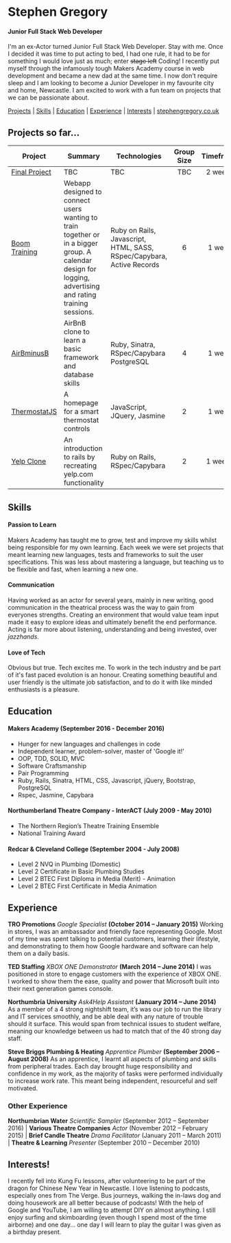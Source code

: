 # Stephen Gregory
#### Junior Full Stack Web Developer

I'm an ex-Actor turned Junior Full Stack Web Developer. Stay with me. Once I decided it was time to put acting to bed, I had one rule, it had to be for something I would love just as much; enter ~~stage left~~ Coding! I recently put myself through the infamously tough Makers Academy course in web development and became a new dad at the same time. I now don't require sleep and I am looking to become a Junior Developer in my favourite city and home, Newcastle. I am excited to work with a fun team on projects that we can be passionate about.

[Projects](#projects) | [Skills](#skills) | [Education](#education) | [Experience](#experience) | [Interests](#interests) | [stephengregory.co.uk](https://stephengregory.co.uk)


## <a name="projects">Projects so far...</a>
| Project   | Summary | Technologies | Group Size | Timeframe |
|---        |---          |---           |:---:       |:---:             |
| [Final Project](address) | TBC | TBC | TBC | 2 weeks |
| [Boom Training](https://github.com/stejgregory/boom_training_webapp.git) | Webapp designed to connect users wanting to train together or in a bigger group. A calendar design for logging, advertising and rating training sessions. | Ruby on Rails, Javascript, HTML, SASS, RSpec/Capybara, Active Records | 6 | 1 week |
| [AirBminusB](https://github.com/stejgregory/Airbminusb.git) | AirBnB clone to learn a basic framework and database skills | Ruby, Sinatra, RSpec/Capybara PostgreSQL | 4 | 1 week |
| [ThermostatJS](https://github.com/stejgregory/thermostat_js.git) | A homepage for a smart thermostat controls | JavaScript, JQuery, Jasmine | 2 | 1 week |
| [Yelp Clone](https://github.com/stejgregory/yelp_clone.git) | An introduction to rails by recreating yelp.com functionality | Ruby on Rails, RSpec/Capybara | 2 | 1 weeks |


## <a name="skills">Skills</a>

#### Passion to Learn
Makers Academy has taught me to grow, test and improve my skills whilst being responsible for my own learning. Each week we were set projects that meant learning new languages, tests and frameworks to suit the user specifications. This was less about mastering a language, but teaching us to be flexible and fast, when learning a new one.

#### Communication
Having worked as an actor for several years, mainly in new writing, good communication in the theatrical process was the way to gain from everyones strengths. Creating an environment that would value team input made it easy to explore ideas and ultimately benefit the end performance. Acting is far more about listening, understanding and being invested, over *jazzhands*.

#### Love of Tech
Obvious but true. Tech excites me. To work in the tech industry and be part of it's fast paced evolution is an honour. Creating something beautiful and user friendly is the ultimate job satisfaction, and to do it with like minded enthusiasts is a pleasure.


## <a name="education">Education</a>
#### Makers Academy (September 2016 - December 2016)

- Hunger for new languages and challenges in code
- Independent learner, problem-solver, master of 'Google it!'
- OOP, TDD, SOLID, MVC
- Software Craftsmanship
- Pair Programming
- Ruby, Rails, Sinatra, HTML, CSS, Javascript, jQuery, Bootstrap, PostgreSQL
- Rspec, Jasmine, Capybara

#### Northumberland Theatre Company - InterACT (July 2009 - May 2010)

- The Northern Region’s Theatre Training Ensemble
- National Training Award

#### Redcar & Cleveland College (September 2004 - July 2008)

- Level 2 NVQ in Plumbing (Domestic)
- Level 2 Certificate in Basic Plumbing Studies
- Level 2 BTEC First Diploma in Media (Merit) - Animation
- Level 2 BTEC First Certificate in Media Animation


## <a name="experience">Experience</a>

**TRO Promotions** *Google Specialist* **(October 2014 – January 2015)**
Working in stores, I was an ambassador and friendly face representing Google. Most of my time was spent talking to potential customers, learning their lifestyle, and demonstrating to them how Google hardware and software can help them on a daily basis.

**TED Staffing** *XBOX ONE Demonstrator* **(March 2014 – June 2014)**
I was positioned in store to engage customers with the experience of XBOX ONE. I worked to show them the ease, quality and power that Microsoft built into their next generation games console.

**Northumbria University** *Ask4Help Assistant* **(January 2014 – June 2014)**
As a member of a 4 strong nightshift team, it’s was our job to run the library and IT services smoothly, and be able deal with any nature of trouble should it surface. This would span from technical issues to student welfare, meaning our knowledge between us had to match that of the 40 strong day staff.

**Steve Briggs Plumbing & Heating** *Apprentice Plumber* **(September 2006 – August 2008)**
As an apprentice, I learnt all aspects of plumbing and skills from peripheral trades. Each day brought huge responsibility and confidence in my work, as the majority of tasks were performed individually to increase work rate. This meant being independent, resourceful and self motivated.

### Other Experience
**Northumbrian Water** *Scientific Sampler* (September 2012 – September 2016) |
**Various Theatre Companies** *Actor* (November 2012 – February 2015) |
**Brief Candle Theatre** *Drama Facilitator* (January 2011 – March 2011) |
**Theatre & Learning** *Presenter* (September 2010 – December 2010)


## <a name="interests">Interests!</a>

I recently fell into Kung Fu lessons, after volunteering to be part of the dragon for Chinese New Year in Newcastle. I love listening to podcasts, especially ones from The Verge. Bus journeys, walking the in-laws dog and doing housework are all better because of podcasts! With the help of Google and YouTube, I am willing to attempt DIY on almost anything. I still enjoy surfing and skimboarding (even though I spend most of the time airborne) and one day... one day I will learn to play the guitar I was given as a birthday present.

